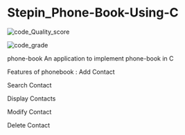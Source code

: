 # Stepin_Phone-Book-Using-C

![code_Quality_score](https://www.code-inspector.com/project/27812/score/svg)


![code_grade](https://www.code-inspector.com/project/27812/status/svg)


phone-book
An application to implement phone-book in C

Features of phonebook :
Add Contact

Search Contact

Display Contacts

Modify Contact

Delete Contact 





